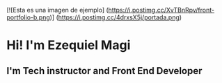 [![Esta es una imagen de ejemplo]
(https://i.postimg.cc/XvTBnRpv/front-portfolio-b.png)]
(https://i.postimg.cc/4drxsX5j/portada.png)

# Hi! I'm Ezequiel Magi
## I'm Tech instructor and Front End Developer
